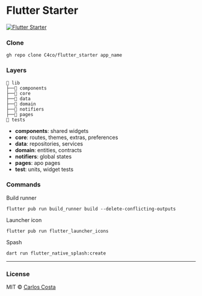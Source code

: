 # Flutter Starter


[![Flutter Starter](https://github.com/C4co/flutter_starter/actions/workflows/dart.yml/badge.svg)](https://github.com/C4co/flutter_starter/actions/workflows/dart.yml)


### Clone

```
gh repo clone C4co/flutter_starter app_name
```

### Layers

```
📂 lib
├──📁 components
├──📁 core
├──📁 data
├──📁 domain
├──📁 notifiers
├──📁 pages
📂 tests
```
- **components**: shared widgets
- **core**: routes, themes, extras, preferences
- **data**: repositories, services
- **domain**: entities, contracts
- **notifiers**: global states
- **pages**: apo pages
- **test**: units, widget tests

### Commands

Build runner
```
flutter pub run build_runner build --delete-conflicting-outputs
```

Launcher icon
```
flutter pub run flutter_launcher_icons
```

Spash
```
dart run flutter_native_splash:create
```

---

### License

MIT © [Carlos Costa](https://github.com/C4co)